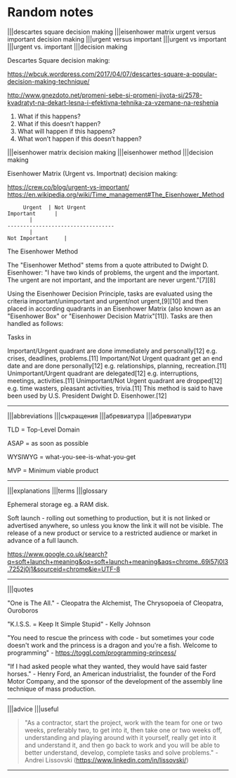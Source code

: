 # Random notes

|||descartes square decision making
|||eisenhower matrix urgent versus important decision making
|||urgent versus important |||urgent vs important |||urgent vs. important
|||decision making

Descartes Square decision making:

<https://wbcuk.wordpress.com/2017/04/07/descartes-square-a-popular-decision-making-technique/>

<http://www.gnezdoto.net/promeni-sebe-si-promeni-jivota-si/2578-kvadratyt-na-dekart-lesna-i-efektivna-tehnika-za-vzemane-na-reshenia>

1. What if this happens?
2. What if this doesn’t happen?
3. What will happen if this happens?
4. What won’t happen if this doesn’t happen?

|||eisenhower matrix decision making
|||eisenhower method
|||decision making

Eisenhower Matrix (Urgent vs. Importnat) decision making:

<https://crew.co/blog/urgent-vs-important/>
<https://en.wikipedia.org/wiki/Time_management#The_Eisenhower_Method>

```text
     Urgent  | Not Urgent
Important      |
       |
----------------------------------
       |
Not Important     |
```

The Eisenhower Method

The "Eisenhower Method" stems from a quote attributed to Dwight D. Eisenhower: "I have two kinds of problems, the urgent and the important. The urgent are not important, and the important are never urgent."[7][8]

Using the Eisenhower Decision Principle, tasks are evaluated using the criteria important/unimportant and urgent/not urgent,[9][10] and then placed in according quadrants in an Eisenhower Matrix (also known as an "Eisenhower Box" or "Eisenhower Decision Matrix"[11]). Tasks are then handled as follows:

Tasks in

Important/Urgent quadrant are done immediately and personally[12] e.g. crises, deadlines, problems.[11]
Important/Not Urgent quadrant get an end date and are done personally[12] e.g. relationships, planning, recreation.[11]
Unimportant/Urgent quadrant are delegated[12] e.g. interruptions, meetings, activities.[11]
Unimportant/Not Urgent quadrant are dropped[12] e.g. time wasters, pleasant activities, trivia.[11]
This method is said to have been used by U.S. President Dwight D. Eisenhower.[12]

---

|||abbreviations
|||съкращения
|||абревиатура
|||абревиатури

TLD = Top-Level Domain

ASAP = as soon as possible

WYSIWYG = what-you-see-is-what-you-get

MVP = Minimum viable product

---

|||explanations
|||terms
|||glossary

Ephemeral storage eg. a RAM disk.

Soft launch - rolling out something to production, but it is not linked or advertised anywhere, so unless you know the link it will not be visible. The release of a new product or service to a restricted audience or market in advance of a full launch.

<https://www.google.co.uk/search?q=soft+launch+meaning&oq=soft+launch+meaning&aqs=chrome..69i57j0l3.7252j0j1&sourceid=chrome&ie=UTF-8>

---

|||quotes

"One is The All." - Cleopatra the Alchemist, The Chrysopoeia of Cleopatra, Ouroboros

"K.I.S.S. = Keep It Simple Stupid" - Kelly Johnson

"You need to rescue the princess with code - but sometimes your code doesn't work and the princess is a dragon and you're a fish. Welcome to programming" - <https://toggl.com/programming-princess/>

"If I had asked people what they wanted, they would have said faster horses." - Henry Ford, an American industrialist, the founder of the Ford Motor Company, and the sponsor of the development of the assembly line technique of mass production.

---

|||advice
|||useful

> "As a contractor, start the project, work with the team for one or two weeks, preferably two, to get into it, then take one or two weeks off, understanding and playing around with it yourself, really get into it and understand it, and then go back to work and you will be able to better understand, develop, complete tasks and solve problems." - Andrei Lissovski (<https://www.linkedin.com/in/lissovski/>)

---
